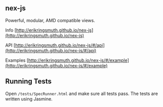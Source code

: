 ## nex-js
Powerful, modular, AMD compatible views. 

Info [http://erikringsmuth.github.io/nex-js](http://erikringsmuth.github.io/nex-js)

API [http://erikringsmuth.github.io/nex-js/#/api](http://erikringsmuth.github.io/nex-js/#/api)

Examples [http://erikringsmuth.github.io/nex-js/#/example](http://erikringsmuth.github.io/nex-js/#/example)

## Running Tests
Open `/tests/SpecRunner.html` and make sure all tests pass. The tests are written using Jasmine.
